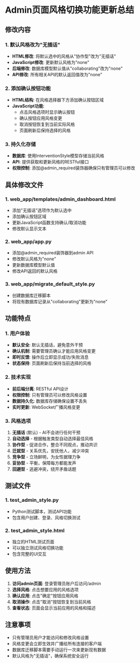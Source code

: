 # Admin页面风格切换功能更新总结

## 修改内容

### 1. 默认风格改为"无插话"
- **HTML修改**: 将默认选中的风格从"协作型"改为"无插话"
- **JavaScript修改**: 更新默认风格为"none"
- **后端修改**: 数据库模型默认值从"collaborating"改为"none"
- **API修改**: 所有相关API的默认返回值改为"none"

### 2. 添加确认按钮功能
- **HTML结构**: 在风格选择器下方添加确认按钮区域
- **JavaScript功能**: 
  - 点击风格选项时显示确认按钮
  - 确认按钮应用风格变更
  - 取消按钮恢复到当前实际风格
  - 页面刷新后保持选择的风格

### 3. 持久化存储
- **数据库**: 使用InterventionStyle模型存储当前风格
- **API**: 提供获取和更新风格的RESTful接口
- **权限控制**: 添加@admin_required装饰器确保只有管理员可以修改

## 具体修改文件

### 1. web_app/templates/admin_dashboard.html
- 添加"无插话"选项作为默认选中
- 添加确认按钮区域
- 更新JavaScript函数支持确认/取消功能
- 修改默认显示文本

### 2. web_app/app.py
- 添加@admin_required装饰器到admin API
- 修改默认风格为"none"
- 更新数据库模型默认值
- 修改API返回的默认风格

### 3. web_app/migrate_default_style.py
- 创建数据库迁移脚本
- 将现有数据库记录从"collaborating"更新为"none"

## 功能特点

### 1. 用户体验
- **默认安全**: 默认无插话，避免意外干预
- **确认机制**: 需要管理员确认才能应用风格变更
- **即时反馈**: 操作后立即显示成功/失败消息
- **状态保持**: 页面刷新后保持当前选择的风格

### 2. 技术实现
- **前后端分离**: RESTful API设计
- **权限控制**: 只有管理员可以修改风格设置
- **数据持久化**: 数据库存储确保设置不丢失
- **实时更新**: WebSocket广播风格变更

### 3. 风格选项
1. **无插话** (默认) - AI不会进行任何干预
2. **自动选择** - 根据触发类型自动选择最佳风格
3. **协作型** - 促进合作，整合不同观点，推动共识
4. **迁就型** - 关系优先，安抚他人，减少冲突
5. **竞争型** - 立场鲜明，为女性据理力争
6. **妥协型** - 平衡，保障每方都能发声
7. **回避型** - 逃避冲突，绕开矛盾话题

## 测试文件

### 1. test_admin_style.py
- Python测试脚本，测试API功能
- 包含用户创建、登录、风格切换测试

### 2. test_admin_style.html
- 独立的HTML测试页面
- 可以独立测试风格切换功能
- 包含完整的UI交互

## 使用方法

1. **访问admin页面**: 登录管理员账户后访问/admin
2. **选择风格**: 点击想要应用的风格选项
3. **确认应用**: 点击"确定"按钮应用风格
4. **取消操作**: 点击"取消"按钮恢复到当前风格
5. **查看状态**: 页面会显示当前应用的风格和描述

## 注意事项

- 只有管理员用户才能访问和修改风格设置
- 风格变更会立即生效并广播给所有连接的客户端
- 数据库迁移脚本需要手动运行一次来更新现有数据
- 默认风格为"无插话"，确保系统安全运行 